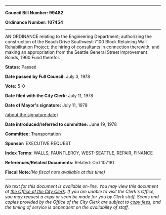 

********

**Council Bill Number: 99482**
   
**Ordinance Number: 107454**
********

 AN ORDINANCE relating to the Engineering Department; authorizing the construction of the Beach Drive Southwest-7100 Block Retaining Wall Rehabilitation Project; the hiring of consultants in connection therewith; and making an appropriation from the Seattle General Street Improvement Bonds, 1960 Fund therefor.

**Status:** Passed
   
**Date passed by Full Council:** July 3, 1978
   
**Vote:** 5-0
   
**Date filed with the City Clerk:** July 11, 1978
   
**Date of Mayor's signature:** July 11, 1978
   
[(about the signature date)](/~public/approvaldate.htm)
   
   
   
**Date introduced/referred to committee:** June 19, 1978
   
**Committee:** Transportation
   
**Sponsor:** EXECUTIVE REQUEST
   
   
**Index Terms:** WALLS, FAUNTLEROY, WEST-SEATTLE, REPAIR, FINANCE

**References/Related Documents:** Related: Ord 107181

**Fiscal Note:**_(No fiscal note available at this time)_
********

_No text for this document is available on-line. You may view this document at [the Office of the City Clerk](http://www.seattle.gov/leg/clerk/contactUs.htm). If you are unable to visit the Clerk's Office, you may request a copy or scan be made for you by Clerk staff. Scans and copies provided by the Office of the City Clerk are subject to [copy fees](http://clerk.seattle.gov/~public/clerkfees.htm), and the timing of service is dependent on the availability of staff._

